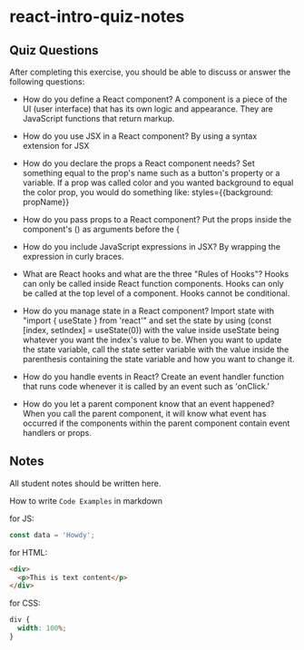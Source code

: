 # react-intro-quiz-notes

## Quiz Questions

After completing this exercise, you should be able to discuss or answer the following questions:

- How do you define a React component?
  A component is a piece of the UI (user interface) that has its own logic and appearance. They are JavaScript functions that return markup.

- How do you use JSX in a React component?
  By using a syntax extension for JSX

- How do you declare the props a React component needs?
  Set something equal to the prop's name such as a button's property or a variable. If a prop was called color and you wanted background to equal the color prop, you would do something like: styles={{background: propName}}

- How do you pass props to a React component?
  Put the props inside the component's () as arguments before the {

- How do you include JavaScript expressions in JSX?
  By wrapping the expression in curly braces.

- What are React hooks and what are the three "Rules of Hooks"?
  Hooks can only be called inside React function components. Hooks can only be called at the top level of a component. Hooks cannot be conditional.

- How do you manage state in a React component?
  Import state with "import { useState } from 'react'" and set the state by using (const [index, setIndex] = useState(0)) with the value inside useState being whatever you want the index's value to be. When you want to update the state variable, call the state setter variable with the value inside the parenthesis containing the state variable and how you want to change it.

- How do you handle events in React?
  Create an event handler function that runs code whenever it is called by an event such as 'onClick.'

- How do you let a parent component know that an event happened?
  When you call the parent component, it will know what event has occurred if the components within the parent component contain event handlers or props.

## Notes

All student notes should be written here.

How to write `Code Examples` in markdown

for JS:

```javascript
const data = 'Howdy';
```

for HTML:

```html
<div>
  <p>This is text content</p>
</div>
```

for CSS:

```css
div {
  width: 100%;
}
```
